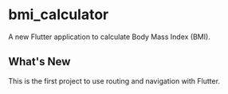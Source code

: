 # bmi_calculator

A new Flutter application to calculate Body Mass Index (BMI).

## What's New

This is the first project to use routing and navigation with Flutter.
